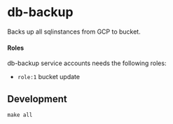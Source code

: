 # db-backup

Backs up all sqlinstances from GCP to bucket.

#### Roles

db-backup service accounts needs the following roles:
- `role:1` bucket update

## Development

```shell script
make all
```


